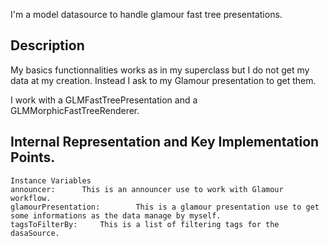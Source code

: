 I'm a model datasource to handle glamour fast tree presentations.

Description 
--------------------

My basics functionnalities works as in my superclass but I do not get my data at my creation. Instead I ask to my Glamour presentation to get them.

I work with a GLMFastTreePresentation and a GLMMorphicFastTreeRenderer. 

Internal Representation and Key Implementation Points.
--------------------

    Instance Variables
	announcer:		This is an announcer use to work with Glamour workflow. 
	glamourPresentation:		This is a glamour presentation use to get some informations as the data manage by myself.
	tagsToFilterBy:		This is a list of filtering tags for the dasaSource.


